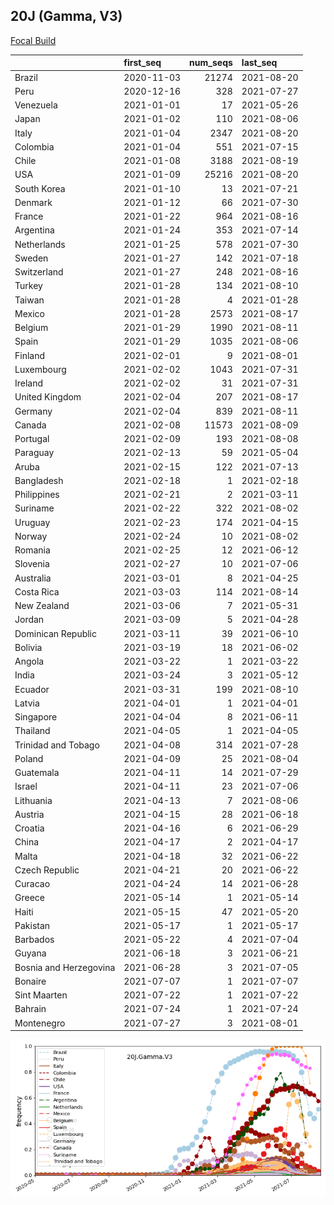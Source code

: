 

## 20J (Gamma, V3)
[Focal Build](https://nextstrain.org/groups/neherlab/ncov/20J.Gamma.V3)

|                        | first_seq   |   num_seqs | last_seq   |
|:-----------------------|:------------|-----------:|:-----------|
| Brazil                 | 2020-11-03  |      21274 | 2021-08-20 |
| Peru                   | 2020-12-16  |        328 | 2021-07-27 |
| Venezuela              | 2021-01-01  |         17 | 2021-05-26 |
| Japan                  | 2021-01-02  |        110 | 2021-08-06 |
| Italy                  | 2021-01-04  |       2347 | 2021-08-20 |
| Colombia               | 2021-01-04  |        551 | 2021-07-15 |
| Chile                  | 2021-01-08  |       3188 | 2021-08-19 |
| USA                    | 2021-01-09  |      25216 | 2021-08-20 |
| South Korea            | 2021-01-10  |         13 | 2021-07-21 |
| Denmark                | 2021-01-12  |         66 | 2021-07-30 |
| France                 | 2021-01-22  |        964 | 2021-08-16 |
| Argentina              | 2021-01-24  |        353 | 2021-07-14 |
| Netherlands            | 2021-01-25  |        578 | 2021-07-30 |
| Sweden                 | 2021-01-27  |        142 | 2021-07-18 |
| Switzerland            | 2021-01-27  |        248 | 2021-08-16 |
| Turkey                 | 2021-01-28  |        134 | 2021-08-10 |
| Taiwan                 | 2021-01-28  |          4 | 2021-01-28 |
| Mexico                 | 2021-01-28  |       2573 | 2021-08-17 |
| Belgium                | 2021-01-29  |       1990 | 2021-08-11 |
| Spain                  | 2021-01-29  |       1035 | 2021-08-06 |
| Finland                | 2021-02-01  |          9 | 2021-08-01 |
| Luxembourg             | 2021-02-02  |       1043 | 2021-07-31 |
| Ireland                | 2021-02-02  |         31 | 2021-07-31 |
| United Kingdom         | 2021-02-04  |        207 | 2021-08-17 |
| Germany                | 2021-02-04  |        839 | 2021-08-11 |
| Canada                 | 2021-02-08  |      11573 | 2021-08-09 |
| Portugal               | 2021-02-09  |        193 | 2021-08-08 |
| Paraguay               | 2021-02-13  |         59 | 2021-05-04 |
| Aruba                  | 2021-02-15  |        122 | 2021-07-13 |
| Bangladesh             | 2021-02-18  |          1 | 2021-02-18 |
| Philippines            | 2021-02-21  |          2 | 2021-03-11 |
| Suriname               | 2021-02-22  |        322 | 2021-08-02 |
| Uruguay                | 2021-02-23  |        174 | 2021-04-15 |
| Norway                 | 2021-02-24  |         10 | 2021-08-02 |
| Romania                | 2021-02-25  |         12 | 2021-06-12 |
| Slovenia               | 2021-02-27  |         10 | 2021-07-06 |
| Australia              | 2021-03-01  |          8 | 2021-04-25 |
| Costa Rica             | 2021-03-03  |        114 | 2021-08-14 |
| New Zealand            | 2021-03-06  |          7 | 2021-05-31 |
| Jordan                 | 2021-03-09  |          5 | 2021-04-28 |
| Dominican Republic     | 2021-03-11  |         39 | 2021-06-10 |
| Bolivia                | 2021-03-19  |         18 | 2021-06-02 |
| Angola                 | 2021-03-22  |          1 | 2021-03-22 |
| India                  | 2021-03-24  |          3 | 2021-05-12 |
| Ecuador                | 2021-03-31  |        199 | 2021-08-10 |
| Latvia                 | 2021-04-01  |          1 | 2021-04-01 |
| Singapore              | 2021-04-04  |          8 | 2021-06-11 |
| Thailand               | 2021-04-05  |          1 | 2021-04-05 |
| Trinidad and Tobago    | 2021-04-08  |        314 | 2021-07-28 |
| Poland                 | 2021-04-09  |         25 | 2021-08-04 |
| Guatemala              | 2021-04-11  |         14 | 2021-07-29 |
| Israel                 | 2021-04-11  |         23 | 2021-07-06 |
| Lithuania              | 2021-04-13  |          7 | 2021-08-06 |
| Austria                | 2021-04-15  |         28 | 2021-06-18 |
| Croatia                | 2021-04-16  |          6 | 2021-06-29 |
| China                  | 2021-04-17  |          2 | 2021-04-17 |
| Malta                  | 2021-04-18  |         32 | 2021-06-22 |
| Czech Republic         | 2021-04-21  |         20 | 2021-06-22 |
| Curacao                | 2021-04-24  |         14 | 2021-06-28 |
| Greece                 | 2021-05-14  |          1 | 2021-05-14 |
| Haiti                  | 2021-05-15  |         47 | 2021-05-20 |
| Pakistan               | 2021-05-17  |          1 | 2021-05-17 |
| Barbados               | 2021-05-22  |          4 | 2021-07-04 |
| Guyana                 | 2021-06-18  |          3 | 2021-06-21 |
| Bosnia and Herzegovina | 2021-06-28  |          3 | 2021-07-05 |
| Bonaire                | 2021-07-07  |          1 | 2021-07-07 |
| Sint Maarten           | 2021-07-22  |          1 | 2021-07-22 |
| Bahrain                | 2021-07-24  |          1 | 2021-07-24 |
| Montenegro             | 2021-07-27  |          3 | 2021-08-01 |

![Overall trends 20J.Gamma.V3](/overall_trends_figures/overall_trends_20J.Gamma.V3.png)